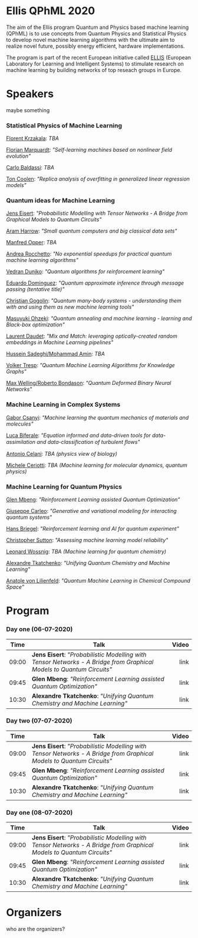 # Ellis QPhML 2020

The aim of the Ellis program Quantum and Physics based machine learning (QPhML) is to use concepts from Quantum Physics and Statistical Physics to develop novel machine learning algorithms with the ultimate aim to realize novel future, possibly energy efficient, hardware implementations.

The program is part of the recent European initiative called [ELLIS](https://ellis.eu/) (European Laboratory for Learning and Intelligent Systems) to stimulate research on machine learning by building networks of top reseach groups in Europe. 

# Speakers 

maybe something

### Statistical Physics of Machine Learning 

[Florent Krzakala](www.google.com): _TBA_

[Florian Marquardt](www.google.com): _"Self-learning machines based on nonlinear field evolution"_

[Carlo Baldassi](www.google.com): _TBA_

[Ton Coolen](www.google.com): _"Replica analysis of overfitting in generalized linear regression models"_

### Quantum ideas for Machine Learning 

[Jens Eisert](www.google.com): _"Probabilistic Modelling with Tensor Networks - A Bridge from Graphical Models to Quantum Circuits"_

[Aram Harrow](www.google.com): _"Small quantum computers and big classical data sets"_

[Manfred Opper](www.google.com): _TBA_

[Andrea Rocchetto](www.google.com): _"No exponential speedups for practical quantum machine learning algorithms"_

[Vedran Dunjko](www.google.com): _"Quantum algorithms for reinforcement learning"_

[Eduardo Dominguez](www.google.com): _"Quantum approximate inference through message passing (tentative title)"_

[Christian Gogolin](www.google.com): _"Quantum many-body systems - understanding them with and using them as new machine learning tools"_

[Masuyuki Ohzeki](www.google.com): _"Quantum annealing and machine learning - learning and Black-box optimization"_

[Laurent Daudet](): _"Mix and Match: leveraging optically-created random embeddings in Machine Learning pipelines"_

[Hussein Sadeghi/Mohammad Amin](): _TBA_

[Volker Tresp](): _"Quantum Machine Learning Algorithms for Knowledge Graphs"_

[Max Welling/Roberto Bondason](): _"Quantum Deformed Binary Neural Networks"_

### Machine Learning in Complex Systems 

[Gabor Csanyi](): _"Machine learning the quantum mechanics of materials and molecules"_

[Luca Biferale](): _"Equation informed and data-driven tools for data-assimilation and data-classiﬁcation of turbulent ﬂows"_

[Antonio Celani](): _TBA (physics view of biology)_

[Michele Ceriotti]():	_TBA (Machine learning for molecular dynamics, quantum physics)_

### Machine Learning for Quantum Physics

[Glen Mbeng](): _"Reinforcement Learning assisted Quantum Optimization"_

[Giuseppe Carleo](): _"Generative and variational modeling for interacting quantum systems"_

[Hans Briegel](): _"Reinforcement learning and AI for quantum experiment"_

[Christopher Sutton](): _"Assessing machine learning model reliability"_

[Leonard Wossnig](): _TBA (Machine learning for quantum chemistry)_

[Alexandre Tkatchenko](): _"Unifying Quantum Chemistry and Machine Learning"_

[Anatole von Lilienfeld](): _"Quantum Machine Learning in Chemical Compound Space"_

# Program 

### Day one (06-07-2020)

| Time          | Talk      | Video     |
| ------------- | ------------- | -----:|
| 09:00      | **Jens Eisert**: _"Probabilistic Modelling with Tensor Networks - A Bridge from Graphical Models to Quantum Circuits"_ | link |
| 09:45      | **Glen Mbeng**: _"Reinforcement Learning assisted Quantum Optimization"_     |   link |
| 10:30 | **Alexandre Tkatchenko**: _"Unifying Quantum Chemistry and Machine Learning"_      |   link |

### Day two  (07-07-2020)

| Time          | Talk      | Video     |
| ------------- | ------------- | -----:|
| 09:00      | **Jens Eisert**: _"Probabilistic Modelling with Tensor Networks - A Bridge from Graphical Models to Quantum Circuits"_ | link |
| 09:45      | **Glen Mbeng**: _"Reinforcement Learning assisted Quantum Optimization"_     |   link |
| 10:30 | **Alexandre Tkatchenko**: _"Unifying Quantum Chemistry and Machine Learning"_      |   link |

### Day one  (08-07-2020)

| Time          | Talk      | Video     |
| ------------- | ------------- | -----:|
| 09:00      | **Jens Eisert**: _"Probabilistic Modelling with Tensor Networks - A Bridge from Graphical Models to Quantum Circuits"_ | link |
| 09:45      | **Glen Mbeng**: _"Reinforcement Learning assisted Quantum Optimization"_     |   link |
| 10:30 | **Alexandre Tkatchenko**: _"Unifying Quantum Chemistry and Machine Learning"_      |   link |


# Organizers
who are the organizers?
